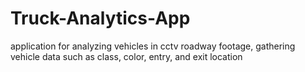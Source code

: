 # Truck-Analytics-App
application for analyzing vehicles in cctv roadway footage, gathering vehicle data such as class, color, entry, and exit location
